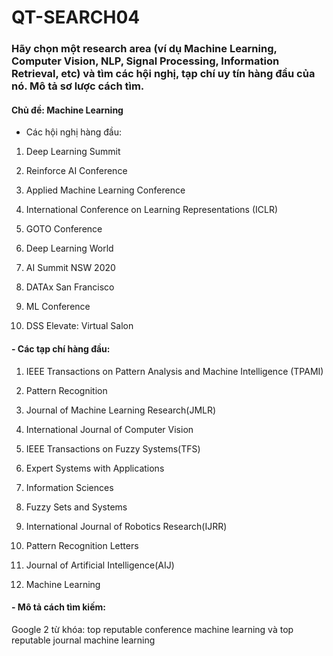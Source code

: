 # QT-SEARCH04
### Hãy chọn một research area (ví dụ Machine Learning, Computer Vision, NLP, Signal Processing, Information Retrieval, etc) và tìm các hội nghị, tạp chí uy tín hàng đầu của nó. Mô tả sơ lược cách tìm.
#### Chủ đề: Machine Learning

- Các hội nghị hàng đầu:

1. Deep Learning Summit

2. Reinforce AI Conference

3. Applied Machine Learning Conference

4. International Conference on Learning Representations (ICLR)

5. GOTO Conference

6. Deep Learning World

7. AI Summit NSW 2020

8. DATAx San Francisco

9. ML Conference

10. DSS Elevate: Virtual Salon

#### - Các tạp chí hàng đầu:

1. IEEE Transactions on Pattern Analysis and Machine Intelligence (TPAMI)

2. Pattern Recognition

3. Journal of Machine Learning Research(JMLR)

4. International Journal of Computer Vision

5. IEEE Transactions on Fuzzy Systems(TFS)

6. Expert Systems with Applications

7. Information Sciences

8. Fuzzy Sets and Systems

9. International Journal of Robotics Research(IJRR)

10. Pattern Recognition Letters

11. Journal of Artificial Intelligence(AIJ)

12. Machine Learning

#### - Mô tả cách tìm kiếm:

Google 2 từ khóa: top reputable conference machine learning và top reputable journal machine learning
